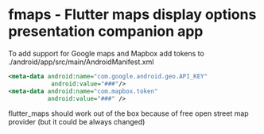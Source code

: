 # fmaps - Flutter maps display options presentation companion app
</hr>

To add support for Google maps and Mapbox add tokens to ./android/app/src/main/AndroidManifest.xml

```xml
<meta-data android:name="com.google.android.geo.API_KEY"
            android:value="###"/>
<meta-data android:name="com.mapbox.token"
           android:value="###" />
```

flutter_maps should work out of the box because of free open street map provider (but it could be always changed)